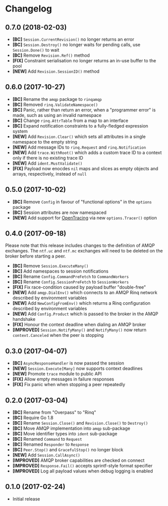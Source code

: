 # Changelog

## 0.7.0 (2018-02-03)

- **[BC]** `Session.CurrentRevision()` no longer returns an error
- **[BC]** `Session.Destroy()` no longer waits for pending calls, use `Session.Done()` to wait
- **[BC]** Remove `Revision.Ref()` method
- **[FIX]** Constraint serialisation no longer returns an in-use buffer to the pool
- **[NEW]** Add `Revision.SessionID()` method

## 0.6.0 (2017-10-27)

- **[BC]** Rename the `amqp` package to `rinqamqp`
- **[BC]** Removed `rinq.ValidateNamespace()`
- **[BC]** Panic, rather than return an error, when a "programmer error" is made, such as using an invalid namespace
- **[BC]** Change `rinq.AttrTable` from a map to an interface
- **[BC]** Expand notification constraints to a fully-fledged expression system
- **[NEW]** Add `Revision.Clear()` which sets all attributes in a single namespace to the empty string
- **[NEW]** Add message IDs to `rinq.Request` and `rinq.Notification`
- **[NEW]** Add `trace.WithRoot()` which adds a custom trace ID to a context only if there is no existing trace ID
- **[NEW]** Add `ident.MustValidate()`
- **[FIX]** Payload now enocdes `nil` maps and slices as empty objects and arrays, respectively, instead of `null`

## 0.5.0 (2017-10-02)

- **[BC]** Remove `Config` in favour of "functional options" in the `options` package
- **[BC]** Session attributes are now namespaced
- **[NEW]** Add support for [OpenTracing](https://opentracing.io) via new `options.Tracer()` option

## 0.4.0 (2017-09-18)

Please note that this release includes changes to the definition of AMQP
exchanges. The `ntf.uc` and `ntf.mc` exchanges will need to be deleted on the
broker before starting a peer.

- **[BC]** Remove `Session.ExecuteMany()`
- **[BC]** Add namespaces to session notifications
- **[BC]** Rename `Config.CommandPreFetch` to `CommandWorkers`
- **[BC]** Rename `Config.SessionPreFetch` to `SessionWorkers`
- **[FIX]** Fix race-condition caused by payload buffer "double-free"
- **[NEW]** Add `amqp.DialEnv()` which connects to an AMQP Rinq network described by environment variables
- **[NEW]** Add `NewConfigFromEnv()` which returns a Rinq configuration described by environment variables
- **[NEW]** Add `Config.Product` which is passed to the broker in the AMQP handshake
- **[FIX]** Honour the context deadline when dialing an AMQP broker
- **[IMPROVED]** `Session.NotifyMany()` and `NotifyMany()` now return `context.Canceled` when the peer is stopping

## 0.3.0 (2017-04-07)

- **[BC]** `AsyncResponseHandler` is now passed the session
- **[NEW]** `Session.Execute[Many]` now supports context deadlines
- **[NEW]** Promote `trace` module to public API
- **[FIX]** Allow empty messages in failure responses
- **[FIX]** Fix panic when when stopping a peer repeatedly

## 0.2.0 (2017-03-04)

- **[BC]** Rename from "Overpass" to "Rinq"
- **[BC]** Require Go 1.8
- **[BC]** Rename `Session.Close()` and `Revision.Close()` to `Destroy()`
- **[BC]** Move AMQP implementation into `amqp` sub-package
- **[BC]** Move identifier types into `ident` sub-package
- **[BC]** Renamed `Command` to `Request`
- **[BC]** Renamed `Responder` to `Response`
- **[BC]** `Peer.Stop()` and `GracefulStop()` no longer block
- **[NEW]** Add `Session.CallAsync()`
- **[IMPROVED]** AMQP broker capabilities are checked on connect
- **[IMPROVED]** `Response.Fail()` accepts sprintf-style format specifier
- **[IMPROVED]** Log all payload values when debug logging is enabled

## 0.1.0 (2017-02-24)

- Initial release

